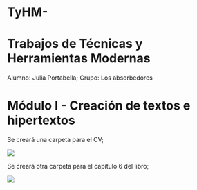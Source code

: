 # TyHM-

# Trabajos de Técnicas y Herramientas Modernas

Alumno: Julia Portabella;
Grupo: Los absorbedores

# Módulo I - Creación de textos e hipertextos 
Se creará una carpeta para el CV;

<a href="https://github.com/juliaportabella/TyHM-/blob/main/CV_Portabella_Julia.pdf">
<img src="https://user-images.githubusercontent.com/82124766/122589429-a03b8a00-d036-11eb-8ec7-3078c9bdfeb5.png">
</a>
  
Se creará otra carpeta para el capítulo 6 del libro;
  
<a href="https://github.com/juliaportabella/TyHM-/blob/main/traduccion%20cap6.pdf">
<img src="https://user-images.githubusercontent.com/82124766/122589886-31126580-d037-11eb-886c-e7af5db83b37.png">

</a>
